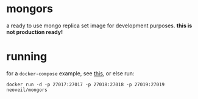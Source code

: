 # mongors

a ready to use mongo replica set image for development purposes. **this is not production ready!**

# running

for a `docker-compose` example, see [this](https://github.com/neoveil/docker-composes/blob/main/mongo/docker-compose.yml), or else run:

``` shell
docker run -d -p 27017:27017 -p 27018:27018 -p 27019:27019 neoveil/mongors
```
